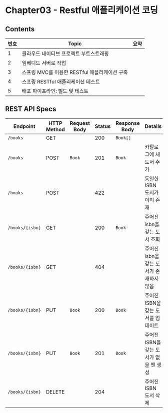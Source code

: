 # Chapter03 - Restful 애플리케이션 코딩

## Contents
|번호|Topic| 요약 |
|--|-------|-|
|1|클라우드 네이티브 프로젝트 부트스트래핑| |
|2|임베디드 서버로 작업| |
|3|스프링 MVC를 이용한 RESTful 애플리케이션 구축| |
|4|스프링 RESTful 애플리케이션 테스트| |
|5|배포 파이프라인: 빌드 및 테스트| |


## REST API Specs
| Endpoint           | HTTP Method | Request Body | Status | Response Body | Details                             |
|--------------------|-------------|--------------|--------|---------------|-------------------------------------|
| `/books`           | GET         |              | 200    | `Book[]`      |                                     |
| `/books`           | POST        | `Book`       | 201    | `Book`        | 카탈로그에 새 도서 추가            |
| `/books`           | POST        |              | 422    |               | 동일한 ISBN 도서가 이미 존재        |
| `/books/{isbn}`    | GET         |              | 200    | `Book`        | 주어진 isbn을 갖는 도서 조회       |
| `/books/{isbn}`    | GET         |              | 404    |               | 주어진 isbn을 갖는 도서가 존재하지 않음 |
| `/books/{isbn}`    | PUT         | `Book`       | 200    | `Book`        | 주어진 ISBN을 갖는 도서를 업데이트 |
| `/books/{isbn}`    | PUT         | `Book`       | 201    | `Book`        | 주어진 ISBN을 갖는 도서가 없을 땐 생성 |
| `/books/{isbn}`    | DELETE      |              | 204    |               | 주어진 ISBN 도서 삭제              |